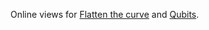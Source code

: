 Online views for [Flatten the curve](https://sphamba.github.io/flatten-the-curve/index.html) and [Qubits](https://sphamba.github.io/Qubits/index.html).
